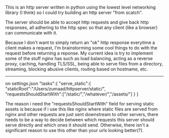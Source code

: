 This is an http server written in python using the lowest level networking library (I think) so I could try building an http server "from scatch".

The server should be able to accept http requests and give back http responses, all adhering to the http spec so that any client (like a browser) can communicate with it.

Because I don't want to simply return an "ok" http response everytime a client makes a request, I'm brainstorming some cool things to do with the request before returning a reponse. My current idea is try to implement some of the stuff nginx has such as load balancing, acting as a reverse proxy, caching, handling TLS/SSL, being able to serve files from a directory, streaming, blocking abusive clients, routing based on hostname, etc.


___
on settings.json
"tasks":{
        "serve_static":{
                "staticRoot":"/Users/zumaad/httpserver/static/",
                "requestsShouldStartWith":["/static/","/whatever/","/assets/"]
            } 
    }    

The reason i need the "requestsShouldStartWith" field for serving static assets is because if i use this like nginx
where static files are served from nginx and other requests are just sent downstream to other servers, there needs
to be a way to decide between which requests this server should serve directly and which ones it should send. Otherwise, there isn't a significant reason to use this other than your urls looking better(?). 